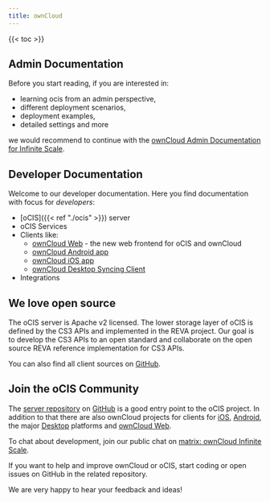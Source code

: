 ```yaml
---
title: ownCloud
---
```


{{< toc >}}

## Admin Documentation

Before you start reading, if you are interested in:

- learning ocis from an admin perspective,
- different deployment scenarios,
- deployment examples,
- detailed settings and more

we would recommend to continue with the [ownCloud Admin Documentation for Infinite Scale](https://doc.owncloud.com/ocis/next/).

## Developer Documentation

Welcome to our developer documentation. Here you find documentation with focus for *developers*:

- [oCIS]({{< ref "./ocis" >}}) server
- oCIS Services
- Clients like:
    - [ownCloud Web](https://github.com/owncloud/web) - the new web frontend for oCIS and ownCloud
    - [ownCloud Android app](https://github.com/owncloud/android)
    - [ownCloud iOS app](https://github.com/owncloud/ios-app)
    - [ownCloud Desktop Syncing Client](https://github.com/owncloud/client)
- Integrations

## We love open source

The oCIS server is Apache v2 licensed.
The lower storage layer of oCIS is defined by the CS3 APIs and implemented in the REVA project. Our goal is to develop the CS3 APIs to an open standard and collaborate on the open source REVA reference implementation for CS3 APIs.

You can also find all client sources on [GitHub](https://github.com/owncloud/).

## Join the oCIS Community

The [server repository](https://github.com/owncloud/ocis) on [GitHub](https://www.github.com) is a good entry point to the oCIS project. In addition to that there are also ownCloud projects for clients for [iOS](https://github.com/owncloud/ios-app), [Android](https://github.com/owncloud/android), the major [Desktop](https://github.com/owncloud/desktop) platforms and [ownCloud Web](https://github.com/owncloud/web).

To chat about development, join our public chat on [matrix: ownCloud Infinite Scale](https://matrix.to/#/#ocis:matrix.org).

If you want to help and improve ownCloud or oCIS, start coding or open issues on GitHub in the related repository.

We are very happy to hear your feedback and ideas!
